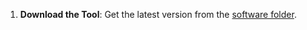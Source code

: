 1. **Download the Tool**: Get the latest version from the [software folder](https://github.com/Bennyco86/Gandalf-Modbus-Wizard/tree/main/software).
